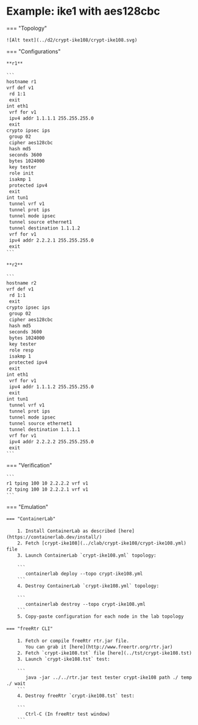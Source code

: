 # Example: ike1 with aes128cbc

=== "Topology"

    ![Alt text](../d2/crypt-ike108/crypt-ike108.svg)

=== "Configurations"

    **r1**

    ```
    hostname r1
    vrf def v1
     rd 1:1
     exit
    int eth1
     vrf for v1
     ipv4 addr 1.1.1.1 255.255.255.0
     exit
    crypto ipsec ips
     group 02
     cipher aes128cbc
     hash md5
     seconds 3600
     bytes 1024000
     key tester
     role init
     isakmp 1
     protected ipv4
     exit
    int tun1
     tunnel vrf v1
     tunnel prot ips
     tunnel mode ipsec
     tunnel source ethernet1
     tunnel destination 1.1.1.2
     vrf for v1
     ipv4 addr 2.2.2.1 255.255.255.0
     exit
    ```

    **r2**

    ```
    hostname r2
    vrf def v1
     rd 1:1
     exit
    crypto ipsec ips
     group 02
     cipher aes128cbc
     hash md5
     seconds 3600
     bytes 1024000
     key tester
     role resp
     isakmp 1
     protected ipv4
     exit
    int eth1
     vrf for v1
     ipv4 addr 1.1.1.2 255.255.255.0
     exit
    int tun1
     tunnel vrf v1
     tunnel prot ips
     tunnel mode ipsec
     tunnel source ethernet1
     tunnel destination 1.1.1.1
     vrf for v1
     ipv4 addr 2.2.2.2 255.255.255.0
     exit
    ```

=== "Verification"

    ```
    r1 tping 100 10 2.2.2.2 vrf v1
    r2 tping 100 10 2.2.2.1 vrf v1
    ```

=== "Emulation"

    === "ContainerLab"

        1. Install ContainerLab as described [here](https://containerlab.dev/install/)  
        2. Fetch [crypt-ike108](../clab/crypt-ike108/crypt-ike108.yml) file  
        3. Launch ContainerLab `crypt-ike108.yml` topology:  

        ```
           containerlab deploy --topo crypt-ike108.yml  
        ```
        4. Destroy ContainerLab `crypt-ike108.yml` topology:  

        ```
           containerlab destroy --topo crypt-ike108.yml  
        ```
        5. Copy-paste configuration for each node in the lab topology

    === "freeRtr CLI"

        1. Fetch or compile freeRtr rtr.jar file.  
           You can grab it [here](http://www.freertr.org/rtr.jar)  
        2. Fetch `crypt-ike108.tst` file [here](../tst/crypt-ike108.tst)  
        3. Launch `crypt-ike108.tst` test:  

        ```
           java -jar ../../rtr.jar test tester crypt-ike108 path ./ temp ./ wait
        ```
        4. Destroy freeRtr `crypt-ike108.tst` test:  

        ```
           Ctrl-C (In freeRtr test window)
        ```

